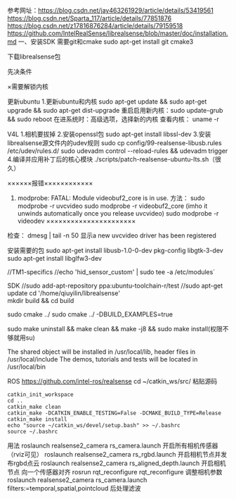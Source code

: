 参考网址：https://blog.csdn.net/jay463261929/article/details/53419561
https://blog.csdn.net/Sparta_117/article/details/77851876
https://blog.csdn.net/z17816876284/article/details/79159518
https://github.com/IntelRealSense/librealsense/blob/master/doc/installation.md
                                         一、安装SDK
需要git和cmake
sudo apt-get install git cmake3

下载librealsense包

先决条件

×需要解锁内核

更新ubuntu
1.更新ubuntu和内核
sudo apt-get update && sudo apt-get upgrade && sudo apt-get dist-upgrade
重启启用新内核：sudo update-grub && sudo reboot
在进系统时：高级选项，选择新的内核
查看内核： uname -r

V4L
1.相机要拔掉
2.安装openssl包
sudo apt-get install libssl-dev
3.安装librealsense源文件内的udev规则
sudo cp config/99-realsense-libusb.rules /etc/udev/rules.d/
sudo udevadm control --reload-rules && udevadm trigger
4.编译并应用补丁后的核心模块
./scripts/patch-realsense-ubuntu-lts.sh（很久）

××××××报错××××××××××××
1. modprobe: FATAL: Module videobuf2_core is in use.
方法：
sudo modprobe -r uvcvideo
sudo modprobe -r videobuf2_core (imho it unwinds automatically once you release uvcvideo)
sudo modprobe -r videodev
××××××××××××××××××××××

检查：
dmesg | tail -n 50
显示a new uvcvideo driver has been registered





安装需要的包
sudo apt-get install libusb-1.0-0-dev pkg-config libgtk-3-dev
sudo apt-get install libglfw3-dev


//TM1-specifics
//echo 'hid_sensor_custom' | sudo tee -a /etc/modules`


SDK
//sudo add-apt-repository ppa:ubuntu-toolchain-r/test
//sudo apt-get update
cd '/home/qiuyilin/librealsense'  
mkdir build && cd build

sudo cmake ../
sudo cmake ../ -DBUILD_EXAMPLES=true


sudo make uninstall && make clean && make -j8 && sudo make install(权限不够就用su)



The shared object will be installed in /usr/local/lib, header files in /usr/local/include
The demos, tutorials and tests will be located in /usr/local/bin



ROS
https://github.com/intel-ros/realsense
cd ~/catkin_ws/src/
粘贴源码
```
catkin_init_workspace 
cd ..
catkin_make clean
catkin_make -DCATKIN_ENABLE_TESTING=False -DCMAKE_BUILD_TYPE=Release
catkin_make install
echo "source ~/catkin_ws/devel/setup.bash" >> ~/.bashrc
source ~/.bashrc
```
用法
roslaunch realsense2_camera rs_camera.launch
开启所有相机传感器（rviz可见）
roslaunch realsense2_camera rs_rgbd.launch
开启相机节点并发布rgbd点云
roslaunch realsense2_camera rs_aligned_depth.launch
开启相机节点 向一个传感器对齐
rosrun rqt_reconfigure rqt_reconfigure
调整相机参数
roslaunch realsense2_camera rs_camera.launch filters:=temporal,spatial,pointcloud
后处理滤波
